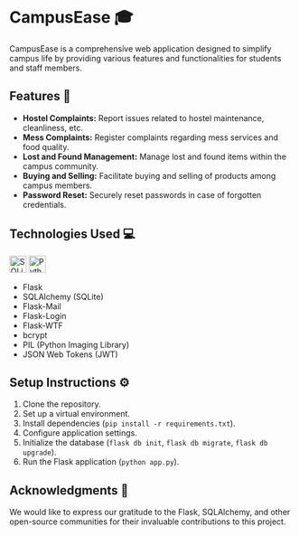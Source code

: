 # CampusEase 🎓

CampusEase is a comprehensive web application designed to simplify campus life by providing various features and functionalities for students and staff members.


## Features 🚀

- **Hostel Complaints:** Report issues related to hostel maintenance, cleanliness, etc.
- **Mess Complaints:** Register complaints regarding mess services and food quality.
- **Lost and Found Management:** Manage lost and found items within the campus community.
- **Buying and Selling:** Facilitate buying and selling of products among campus members.
- **Password Reset:** Securely reset passwords in case of forgotten credentials.

## Technologies Used 💻 
<img src="https://upload.wikimedia.org/wikipedia/commons/thumb/9/97/Sqlite-square-icon.svg/50px-Sqlite-square-icon.svg.png" alt="SQLite Logo" height="30px"> <img src="https://upload.wikimedia.org/wikipedia/commons/thumb/c/c3/Python-logo-notext.svg/50px-Python-logo-notext.svg.png" alt="Python Logo" height="30px"> 
- Flask 
- SQLAlchemy (SQLite)  
- Flask-Mail
- Flask-Login
- Flask-WTF
- bcrypt
- PIL (Python Imaging Library)
- JSON Web Tokens (JWT)

## Setup Instructions ⚙️

1. Clone the repository.
2. Set up a virtual environment.
3. Install dependencies (`pip install -r requirements.txt`).
4. Configure application settings.
5. Initialize the database (`flask db init`, `flask db migrate`, `flask db upgrade`).
6. Run the Flask application (`python app.py`).


## Acknowledgments 🙏

We would like to express our gratitude to the Flask, SQLAlchemy, and other open-source communities for their invaluable contributions to this project.

